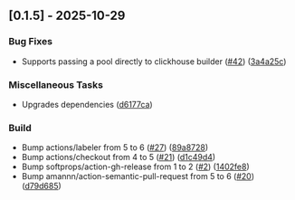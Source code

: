 ## [0.1.5] - 2025-10-29

### Bug Fixes

- Supports passing a pool directly to clickhouse builder ([#42](https://github.com/georgeleepatterson/clickhouse-datafusion/issues/42)) ([3a4a25c](https://github.com/georgeleepatterson/clickhouse-datafusion/commit/3a4a25c6621c06adcd7f94c724143d8ddf1eeee1))

### Miscellaneous Tasks

- Upgrades dependencies ([d6177ca](https://github.com/georgeleepatterson/clickhouse-datafusion/commit/d6177cad63ec82ff6c7e40446861e1d5ce7a84f5))

### Build

- Bump actions/labeler from 5 to 6 ([#27](https://github.com/georgeleepatterson/clickhouse-datafusion/issues/27)) ([89a8728](https://github.com/georgeleepatterson/clickhouse-datafusion/commit/89a87289be02890a52723fcf95e440d242ef0033))
- Bump actions/checkout from 4 to 5 ([#21](https://github.com/georgeleepatterson/clickhouse-datafusion/issues/21)) ([d1c49d4](https://github.com/georgeleepatterson/clickhouse-datafusion/commit/d1c49d495127cd92eb8b47fbcc10adc963e422c9))
- Bump softprops/action-gh-release from 1 to 2 ([#2](https://github.com/georgeleepatterson/clickhouse-datafusion/issues/2)) ([1402fe8](https://github.com/georgeleepatterson/clickhouse-datafusion/commit/1402fe827744f79203c7e592e81236d3e8e5100e))
- Bump amannn/action-semantic-pull-request from 5 to 6 ([#20](https://github.com/georgeleepatterson/clickhouse-datafusion/issues/20)) ([d79d685](https://github.com/georgeleepatterson/clickhouse-datafusion/commit/d79d685889f442316fd8089995f6be8268107b9a))



